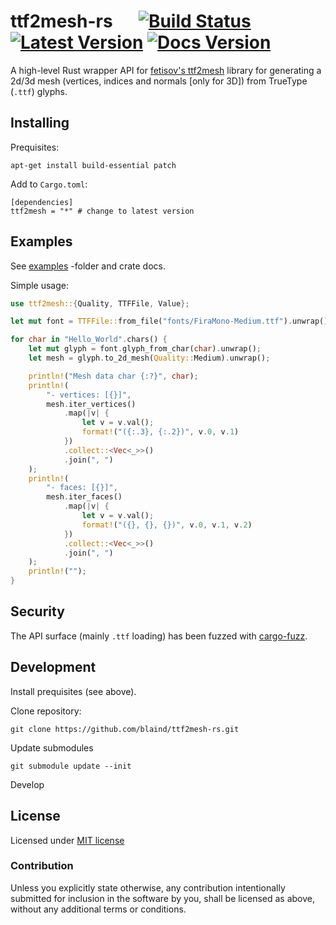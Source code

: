 # ttf2mesh-rs &emsp; [![Build Status]][actions] [![Latest Version]][crates.io] [![Docs Version]][docs]

[build status]: https://img.shields.io/github/workflow/status/blaind/ttf2mesh-rs/test
[actions]: https://github.com/blaind/ttf2mesh/actions?query=branch%3Amain
[latest version]: https://img.shields.io/crates/v/ttf2mesh.svg
[crates.io]: https://crates.io/crates/ttf2mesh
[docs version]: https://docs.rs/ttf2mesh/badge.svg
[docs]: https://docs.rs/ttf2mesh

A high-level Rust wrapper API for [fetisov's ttf2mesh](https://github.com/fetisov/ttf2mesh/) library for generating a 2d/3d mesh (vertices, indices and normals [only for 3D]) from TrueType (`.ttf`) glyphs.

## Installing

Prequisites:

    apt-get install build-essential patch

Add to `Cargo.toml`:

    [dependencies]
    ttf2mesh = "*" # change to latest version

## Examples

See [examples](/examples) -folder and crate docs.

Simple usage:

```rust
use ttf2mesh::{Quality, TTFFile, Value};

let mut font = TTFFile::from_file("fonts/FiraMono-Medium.ttf").unwrap();

for char in "Hello_World".chars() {
    let mut glyph = font.glyph_from_char(char).unwrap();
    let mesh = glyph.to_2d_mesh(Quality::Medium).unwrap();

    println!("Mesh data char {:?}", char);
    println!(
        "- vertices: [{}]",
        mesh.iter_vertices()
            .map(|v| {
                let v = v.val();
                format!("({:.3}, {:.2})", v.0, v.1)
            })
            .collect::<Vec<_>>()
            .join(", ")
    );
    println!(
        "- faces: [{}]",
        mesh.iter_faces()
            .map(|v| {
                let v = v.val();
                format!("({}, {}, {})", v.0, v.1, v.2)
            })
            .collect::<Vec<_>>()
            .join(", ")
    );
    println!("");
}


```

## Security

The API surface (mainly `.ttf` loading) has been fuzzed with [cargo-fuzz](https://github.com/rust-fuzz/cargo-fuzz).

## Development

Install prequisites (see above).

Clone repository:

    git clone https://github.com/blaind/ttf2mesh-rs.git

Update submodules

    git submodule update --init

Develop

## License

Licensed under <a href="LICENSE">MIT license</a>

### Contribution

Unless you explicitly state otherwise, any contribution intentionally submitted
for inclusion in the software by you, shall be licensed as above, without any additional terms or conditions.
